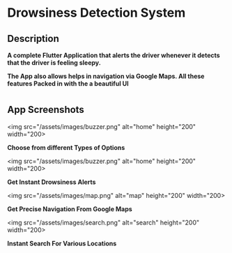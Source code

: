 # Drowsiness Detection System

## Description

**A complete Flutter Application that alerts the driver whenever it detects that the driver is feeling sleepy.**

**The App also allows helps in navigation via Google Maps. All these features Packed in with the a beautiful UI**

#

## App Screenshots

<img src="/assets/images/buzzer.png" alt="home" height="200" width="200>

**Choose from different Types of Options**

<img src="/assets/images/buzzer.png" alt="home" height="200" width="200>

**Get Instant Drowsiness Alerts**

<img src="/assets/images/map.png" alt="map" height="200" width="200>

**Get Precise Navigation From Google Maps**

<img src="/assets/images/search.png" alt="search" height="200" width="200>

**Instant Search For Various Locations**
